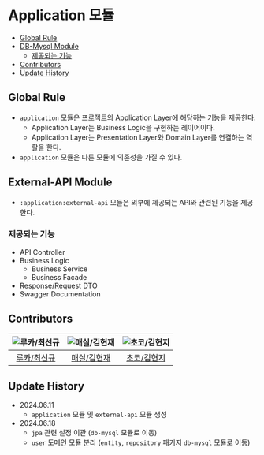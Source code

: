 # Application 모듈

- [Global Rule](#global-rule)
- [DB-Mysql Module](#db-mysql-module)
    - [제공되는 기능](#제공되는-기능)
- [Contributors](#contributors)
- [Update History](#update-history)

## Global Rule

- `application` 모듈은 프로젝트의 Application Layer에 해당하는 기능을 제공한다.
    - Application Layer는 Business Logic을 구현하는 레이어이다.
    - Application Layer는 Presentation Layer와 Domain Layer를 연결하는 역활을 한다.
- `application` 모듈은 다른 모듈에 의존성을 가질 수 있다.

## External-API Module

- `:application:external-api` 모듈은 외부에 제공되는 API와 관련된 기능을 제공한다.

### 제공되는 기능

- API Controller
- Business Logic
  - Business Service
  - Business Facade
- Response/Request DTO
- Swagger Documentation

## Contributors

| ![루카/최선규](https://avatars.githubusercontent.com/u/98688494?v=4) | ![매실/김현재](https://avatars.githubusercontent.com/u/41482946?v=4) | ![초코/김현지](https://avatars.githubusercontent.com/u/112065014?v=4) |
|:---------------------------------------------------------------:|:---------------------------------------------------------------:|:----------------------------------------------------------------:|
|              [루카/최선규](https://github.com/luke0408)              |               [매실/김현재](https://github.com/galug)                |              [초코/김현지](https://github.com/hyeonji91)              |

## Update History

- 2024.06.11
  - `application` 모듈 및 `external-api` 모듈 생성
- 2024.06.18
  - `jpa` 관련 설정 이관 (`db-mysql` 모듈로 이동)
  - `user` 도메인 모듈 분리 (`entity`, `repository` 패키지 `db-mysql` 모듈로 이동)
